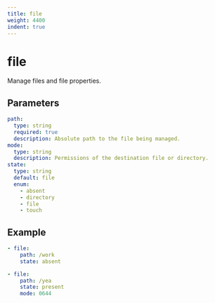 ```yaml
---
title: file
weight: 4400
indent: true
---
```

# file

Manage files and file properties.

## Parameters

```yaml
path:
  type: string
  required: true
  description: Absolute path to the file being managed.
mode:
  type: string
  description: Permissions of the destination file or directory.
state:
  type: string
  default: file
  enum:
    - absent
    - directory
    - file
    - touch
```
## Example

```yaml
- file:
    path: /work
    state: absent

- file:
    path: /yea
    state: present
    mode: 0644
```
